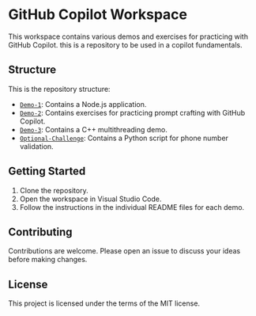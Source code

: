 <!--  could you help me to generate a readme file below, based on the context from this workspace -->
# GitHub Copilot Workspace

This workspace contains various demos and exercises for practicing with GitHub Copilot. this is a repository to be used in a copilot fundamentals.

## Structure

This is the repository structure:

- [`Demo-1`](Demo-1/copilot-node-js/README.md): Contains a Node.js application.
- [`Demo-2`](Demo-2/copilot-prompt-crafting/README.md): Contains exercises for practicing prompt crafting with GitHub Copilot.
- [`Demo-3`](Demo-3/copilot-demo-c++/README.md): Contains a C++ multithreading demo.
- [`Optional-Challenge`](Optional-Challenge/phoneNumberValidator.py): Contains a Python script for phone number validation.

## Getting Started

1. Clone the repository.
2. Open the workspace in Visual Studio Code.
3. Follow the instructions in the individual README files for each demo.

## Contributing

Contributions are welcome. Please open an issue to discuss your ideas before making changes.

## License

This project is licensed under the terms of the MIT license.